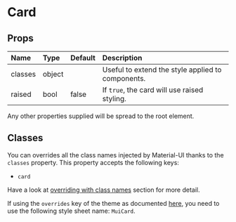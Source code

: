 # Card



## Props
| Name | Type | Default | Description |
|:-----|:-----|:--------|:------------|
| classes | object |  | Useful to extend the style applied to components. |
| raised | bool | false | If `true`, the card will use raised styling. |

Any other properties supplied will be spread to the root element.
## Classes

You can overrides all the class names injected by Material-UI thanks to the `classes` property.
This property accepts the following keys:
- `card`

Have a look at [overriding with class names](/customization/overrides#overriding-with-class-names)
section for more detail.

If using the `overrides` key of the theme as documented
[here](/customization/themes#customizing-all-instances-of-a-component-type),
you need to use the following style sheet name: `MuiCard`.
